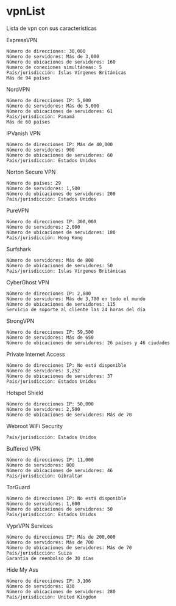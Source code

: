 # vpnList
Lista de vpn con sus características

 ExpressVPN

    Número de direcciones: 30,000
    Número de servidores: Más de 3,000
    Número de ubicaciones de servidores: 160
    Numero de conexiones simultáneas: 5
    País/jurisdicción: Islas Vírgenes Británicas
    Más de 94 países
    

 NordVPN

    Número de direcciones IP: 5,000
    Número de servidores: Más de 5,000
    Número de ubicaciones de servidores: 61
    País/jurisdicción: Panamá
    Más de 60 países 
    
    
IPVanish VPN

    Número de direcciones IP: Más de 40,000
    Número de servidores: 900
    Número de ubicaciones de servidores: 60
    País/jurisdicción: Estados Unidos


Norton Secure VPN

    Número de países: 29
    Número de servidores: 1,500
    Número de ubicaciones de servidores: 200
    País/jurisdicción: Estados Unidos
    
    
PureVPN

    Número de direcciones IP: 300,000
    Número de servidores: 2,000
    Número de ubicaciones de servidores: 180
    País/jurisdicción: Hong Kong
    
    
Surfshark

    Número de servidores: Más de 800
    Número de ubicaciones de servidores: 50
    País/jurisdicción: Islas Vírgenes Británicas
    
    
CyberGhost VPN

    Número de direcciones IP: 2,800 
    Número de servidores: Más de 3,700 en todo el mundo
    Número de ubicaciones de servidores: 115
    Servicio de soporte al cliente las 24 horas del día
    
    
StrongVPN

    Número de direcciones IP: 59,500
    Número de servidores: Más de 650
    Número de ubicaciones de servidores: 26 países y 46 ciudades
    
    
Private Internet Access

    Número de direcciones IP: No está disponible
    Número de servidores: 3,252
    Número de ubicaciones de servidores: 37
    País/jurisdicción: Estados Unidos
    
    
 Hotspot Shield

    Número de direcciones IP: 50,000
    Número de servidores: 2,500
    Número de ubicaciones de servidores: Más de 70
    
    
 Webroot WiFi Security

    País/jurisdicción: Estados Unidos
    
    
Buffered VPN

    Número de direcciones IP: 11,000
    Número de servidores: 800
    Número de ubicaciones de servidores: 46
    País/jurisdicción: Gibraltar
    
    
TorGuard

    Número de direcciones IP: No está disponible
    Número de servidores: 1,600
    Número de ubicaciones de servidores: 50
    País/jurisdicción: Estados Unidos
    
    
VyprVPN Services

    Número de direcciones IP: Más de 200,000
    Número de servidores: Más de 700
    Número de ubicaciones de servidores: Más de 70
    País/jurisdicción: Suiza
    Garantía de reembolso de 30 días
    
    
Hide My Ass

    Número de direcciones IP: 3,106
    Número de servidores: 830
    Número de ubicaciones de servidores: 280
    País/jurisdicción: United Kingdom
    
    
